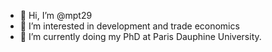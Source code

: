 - 👋 Hi, I’m @mpt29
- 👀 I’m interested in development and trade economics
- 🌱 I’m currently doing my PhD at Paris Dauphine University.


<!---
mpt29/mpt29 is a ✨ special ✨ repository because its `README.md` (this file) appears on your GitHub profile.
You can click the Preview link to take a look at your changes.
--->

